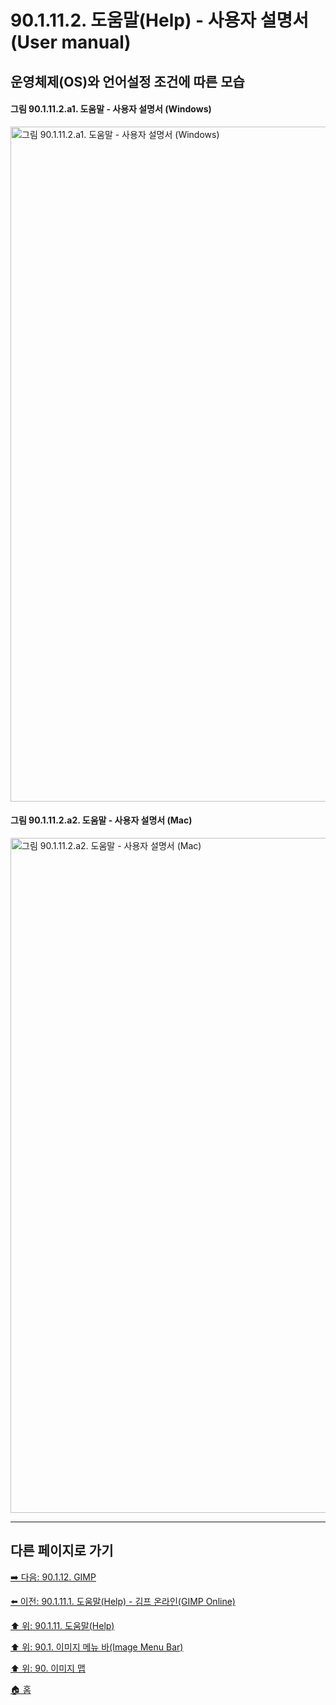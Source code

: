 # 90.1.11.2. 도움말(Help) - 사용자 설명서(User manual)
## 운영체제(OS)와 언어설정 조건에 따른 모습
#### 그림 90.1.11.2.a1. 도움말 - 사용자 설명서 (Windows)
<img width="1080" alt="그림 90.1.11.2.a1. 도움말 - 사용자 설명서 (Windows)" environment="Windows 10 GIMP 2.10.36" src="https://github.com/wonder13662/gimp/assets/15767104/d26b4638-8498-4389-a742-d4afe40d3b7a">

#### 그림 90.1.11.2.a2. 도움말 - 사용자 설명서 (Mac)
<img width="1080" alt="그림 90.1.11.2.a2. 도움말 - 사용자 설명서 (Mac)" environment="MacOS:Sonoma 14.2.1 GIMP 2.10.36" src="https://github.com/wonder13662/gimp/assets/15767104/53d951df-ac0f-49a6-9932-276b939ffd8c">

***

## 다른 페이지로 가기

[➡️ 다음: 90.1.12. GIMP](./90-01-12-00-gimp.md)

[⬅️ 이전: 90.1.11.1. 도움말(Help) - 김프 온라인(GIMP Online)](./90-01-11-01-gimp_online.md)

[⬆️ 위: 90.1.11. 도움말(Help)](./90-01-11-00-help.md)

[⬆️ 위: 90.1. 이미지 메뉴 바(Image Menu Bar)](./90-01-00-image-menu-bar.md)

[⬆️ 위: 90. 이미지 맵](./90-00-image-map.md)

[🏠 홈](./00-home.md)
